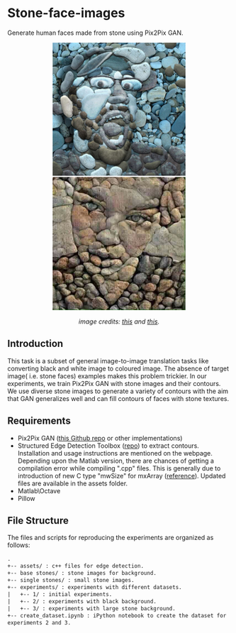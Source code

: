 # Stone-face-images
Generate human faces made from stone using Pix2Pix GAN.

<p align="center">
<img src='./assets/example1.jpg' alt="Example Image"  width = "300" height = "300"/>
<img src='./assets/example2.jpg' alt="Example Image"  width = "300" height = "300"/>
</p>
<p align="center">
<em>image credits: <a href="https://in.pinterest.com/pin/444449056973970144/">this</a> and <a href="https://www.pinterest.ie/pin/257901516143906841/">this</a>.</em>
</p>

## Introduction

This task is a subset of general image-to-image translation tasks like converting black and white image to coloured image. The absence of target image( i.e. stone faces) examples makes this problem trickier. In our experiments, we train Pix2Pix GAN with stone images and their contours. We use diverse stone images to generate a variety of contours with the aim that GAN generalizes well and can fill contours of faces with stone textures.

## Requirements

- Pix2Pix GAN ([this Github repo](https://github.com/affinelayer/pix2pix-tensorflow) or other implementations)
- Structured Edge Detection Toolbox ([repo](https://github.com/pdollar/edges)) to extract contours. Installation and usage instructions are mentioned on the webpage. Depending upon the Matlab version, there are chances of getting a compilation error while compiling ".cpp" files. This is generally due to introduction of new C type "mwSize" for mxArray ([reference](https://uk.mathworks.com/help/matlab/apiref/mwsize.html)). Updated files are available in the assets folder.
- Matlab\Octave
- Pillow 

## File Structure

The files and scripts for reproducing the experiments are organized as follows:

```
.
+-- assets/ : c++ files for edge detection.
+-- base stones/ : stone images for background.
+-- single stones/ : small stone images.
+-- experiments/ : experiments with different datasets.
|   +-- 1/ : initial experiments.
|   +-- 2/ : experiments with black background.
|   +-- 3/ : experiments with large stone background.
+-- create_dataset.ipynb : iPython notebook to create the dataset for experiments 2 and 3.
```